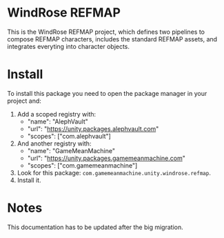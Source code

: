 # WindRose REFMAP
This is the WindRose REFMAP project, which defines two pipelines to compose REFMAP characters, includes the standard REFMAP assets, and integrates everyting into character objects.

# Install
To install this package you need to open the package manager in your project and:

  1. Add a scoped registry with:
     - "name": "AlephVault"
     - "url": "https://unity.packages.alephvault.com"
     - "scopes": ["com.alephvault"]
  2. And another registry with:
     - "name": "GameMeanMachine"
     - "url": "https://unity.packages.gamemeanmachine.com"
     - "scopes": ["com.gamemeanmachine"]
  2. Look for this package: `com.gamemeanmachine.unity.windrose.refmap`.
  3. Install it.

# Notes
This documentation has to be updated after the big migration.
